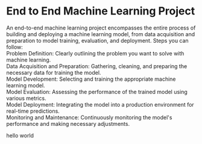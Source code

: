 # End to End Machine Learning Project
An end-to-end machine learning project encompasses the entire process of building and deploying a machine learning model, from data acquisition and preparation to model training, evaluation, and deployment.
Steps you can follow:
<br>
Problem Definition: Clearly outlining the problem you want to solve with machine learning. 
<br>
Data Acquisition and Preparation: Gathering, cleaning, and preparing the necessary data for training the model. 
<br>
Model Development: Selecting and training the appropriate machine learning model. 
<br>
Model Evaluation: Assessing the performance of the trained model using various metrics. 
<br>
Model Deployment: Integrating the model into a production environment for real-time predictions. 
<br>
Monitoring and Maintenance: Continuously monitoring the model's performance and making necessary adjustments. 

hello world
